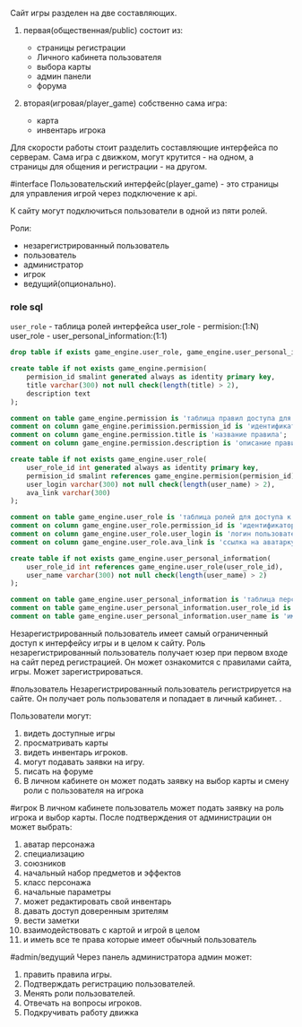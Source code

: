 
Сайт игры разделен на две составляющих.
1. первая(общественная/public) состоит из:
	- страницы регистрации
	- Личного кабинета пользователя
	- выбора карты
	- админ панели
	- форума
	
2. вторая(игровая/player_game) собственно сама игра:
	- карта
	- инвентарь игрока

Для скорости работы стоит разделить составляющие интерфейса по серверам.
Сама игра с движком, могут крутится - на одном, а страницы для общения и регистрации - на другом.

#interface 
Пользовательский интерфейс(player_game) - это страницы для управления игрой через подключение к api.  

К сайту могут подключиться пользователи в одной из пяти ролей.

Роли: 
- незарегистрированный пользователь
- пользователь
- администратор
- игрок
- ведущий(опционально).

### role sql

`user_role` - таблица ролей  интерфейса
user_role - permision:(1:N)
user_role - user_personal_information:(1:1)

```sql
drop table if exists game_engine.user_role, game_engine.user_personal_information, game_engine.permision cascade;

create table if not exists game_engine.permision(
	permision_id smalint generated always as identity primary key,
	title varchar(300) not null check(length(title) > 2),
	description text
);

comment on table game_engine.permission is 'таблица правил доступа для ролей';
comment on column game_engine.perimission.permission_id is 'идентификатор правил доступа';
comment on column game_engine.permission.title is 'название правила';
comment on column game_engine.permission.description is 'описание правила';

create table if not exists game_engine.user_role(
	user_role_id int generated always as identity primary key,
	permision_id smalint references game_engine.permision(permision_id),
	user_login varchar(300) not null check(length(user_name) > 2),
	ava_link varchar(300)
);

comment on table game_engine.user_role is 'таблица ролей для доступа к интерфейсу';
comment on column game_engine.user_role.permission_id is 'идентификатор для связи с правилами доступа';
comment on column game_engine.user_role.user_login is 'логин пользователя';
comment on column game_engine.user_role.ava_link is 'ссылка на аватарку пользователя';

create table if not exists game_engine.user_personal_information(
	user_role_id int references game_engine.user_role(user_role_id),
	user_name varchar(300) not null check(length(user_name) > 2)
);

comment on table game_engine.user_personal_information is 'таблица персональной информации пользователя';
comment on table game_engine.user_personal_information.user_role_id is 'идентификатор пользователя';
comment on table game_engine.user_personal_information.user_name is 'имя пользователя';
```

Незарегистрированный пользователь имеет самый ограниченный доступ к интерфейсу игры и в целом к сайту. Роль незарегистрированный пользователь получает юзер при первом входе на сайт перед регистрацией. Он может ознакомится с правилами сайта, игры. Может зарегистрироваться. 

#пользователь
Незарегистрированный пользователь регистрируется на сайте. Он получает роль пользователя и попадает в личный кабинет. .

Пользователи могут:
1. видеть доступные игры 
2. просматривать карты 
3. видеть инвентарь игроков.
4. могут подавать заявки на игру.
5. писать на форуме
6. В личном кабинете он может подать заявку на выбор карты и смену роли с пользователя на игрока

#игрок
 В личном кабинете пользователь может подать заявку на роль игрока и выбор карты. После подтверждения от администрации он может выбрать:
 1. аватар персонажа
 2. специализацию
 3. союзников
 4. начальный набор предметов и эффектов
 5. класс персонажа
 6. начальные параметры
 7. может редактировать свой инвентарь
 8. давать доступ доверенным зрителям
 9. вести заметки
 10. взаимодействовать с картой и игрой в целом
 11. и иметь все те права которые имеет обычный пользователь

#admin/ведущий
Через панель администратора админ может:
1. править правила игры. 
2. Подтверждать регистрацию пользователей. 
3. Менять роли пользователей. 
4. Отвечать на вопросы игроков.
5. Подкручивать работу движка